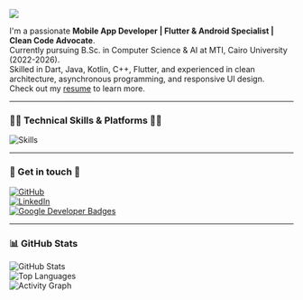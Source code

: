 ![](https://capsule-render.vercel.app/api?type=waving&height=200&text=I'm%20Ahmed%20Jaber%20Ahmed!&fontAlign=40&fontAlignY=40&color=0:00FFFF,100:000000&fontColor=00FFFF&fontSize=60&animation=fadeIn)

I'm a passionate **Mobile App Developer | Flutter & Android Specialist | Clean Code Advocate**.  
Currently pursuing B.Sc. in Computer Science & AI at MTI, Cairo University (2022-2026).  
Skilled in Dart, Java, Kotlin, C++, Flutter, and experienced in clean architecture, asynchronous programming, and responsive UI design.  
Check out my [resume](https://drive.google.com/file/d/1k--6o7V_AcEBTo4xrZSr0cNdqeC4kgx4/view?usp=sharing) to learn more.

---

### 👨‍💻 Technical Skills & Platforms 👩‍💻

![Skills](https://skillicons.dev/icons?i=dart,java,kotlin,flutter,androidstudio,git,github,firebase,sqlite,postgres,nodejs,express,figma)

---

### 💬 Get in touch 💬

[![GitHub](https://skillicons.dev/icons?i=github)](https://github.com/your-github-username)  
[![LinkedIn](https://skillicons.dev/icons?i=linkedin)](https://www.linkedin.com/in/ahmed-jaber-ahmed-779360258)  
[![Google Developer Badges](https://img.shields.io/badge/Google-Developer-cyan?logo=google&style=flat-square&color=00FFFF)](https://g.dev/Ahmed_Jaber)

---

### 📊 GitHub Stats

![GitHub Stats](https://github-readme-stats.vercel.app/api?username=your-github-username&show_icons=true&theme=dark)  
![Top Languages](https://github-readme-stats.vercel.app/api/top-langs/?username=your-github-username&layout=compact&theme=dark)  
![Activity Graph](https://github-readme-activity-graph.vercel.app/graph?username=your-github-username&theme=dark)
